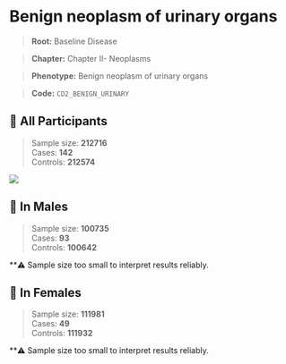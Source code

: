 # Benign neoplasm of urinary organs

> **Root:** Baseline Disease  

> **Chapter:** Chapter II- Neoplasms  

> **Phenotype:** Benign neoplasm of urinary organs  

> **Code:** `CD2_BENIGN_URINARY`

## 🧪 All Participants  
> Sample size: **212716**  
> Cases: **142**  
> Controls: **212574**
<img src="/Disease/Figures/ALL/Incidence/CD2_BENIGN_URINARY.png"/>
<CsvTable src="/Disease/Data/ALL/Incidence/COX_CD2_BENIGN_URINARY.csv" label="🔍 View full results" />

## 👨 In Males  
> Sample size: **100735**  
> Cases: **93**  
> Controls: **100642**

**⚠️ Sample size too small to interpret results reliably.


## 👩 In Females  
> Sample size: **111981**  
> Cases: **49**  
> Controls: **111932**

**⚠️ Sample size too small to interpret results reliably.

